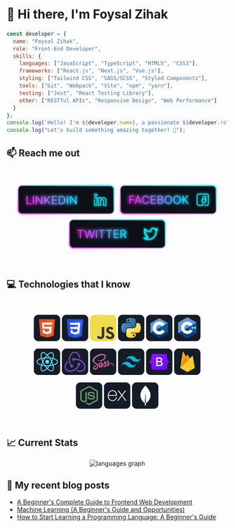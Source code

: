 ﻿# 👋 Hi there, I'm Foysal Zihak

```javascript
const developer = {
  name: "Foysal Zihak",
  role: "Front-End Developer",
  skills: {
    languages: ["JavaScript", "TypeScript", "HTML5", "CSS3"],
    frameworks: ["React.js", "Next.js", "Vue.js"],
    styling: ["Tailwind CSS", "SASS/SCSS", "Styled Components"],
    tools: ["Git", "Webpack", "Vite", "npm", "yarn"],
    testing: ["Jest", "React Testing Library"],
    other: ["RESTful APIs", "Responsive Design", "Web Performance"]
  }
};
console.log(`Hello! I'm ${developer.name}, a passionate ${developer.role}`);
console.log("Let's build something amazing together! 🚀");
```
## :mailbox: Reach me out

<br />

[<p align="center"><img height="75" src="images/icons/Linkedin.png">](https://www.linkedin.com/in/zihak/)
[<img height="75" src="images/icons/Facebook.png">](https://www.facebook.com/FoysalZihak)
[<img height="75" src="images/icons/Twitter.png"> </p>](https://twitter.com/ZihakFoysal)

<br />

## :computer: Technologies that I know

<br>
<p align="center">
<img src="images/icons/HTML.png"/>
<img src="images/icons/css.png"/>
<img src="images/icons/JavaScript.png"/>
<img src="images/icons/python.png"/>
<img src="images/icons/c.png"/>
<img src="images/icons/cpp.png"/>
</p>
<p align="center">
<img src="images/icons/react.png"/>
<img src="images/icons/redux.png"/>
<img src="images/icons/sass.png"/>
<img src="images/icons/tailwind.png"/>
<img src="images/icons/Bootsrap.png"/>
<img src="images/icons/firebase.png"/>
</p>
<p align="center">
<img src="images/icons/node.png"/>
<img src="images/icons/express.png"/>
<img src="images/icons/mongo.png"/>
</p><br/>

## :chart_with_upwards_trend: Current Stats
<div align="center">
  <img src="https://github-readme-stats.vercel.app/api/top-langs?username=fzihak&locale=en&hide_title=false&layout=compact&card_width=320&langs_count=8&theme=github_dark&hide_border=false&order=2" height="220" alt="languages graph" />
</div>

## :book: My recent blog posts
<!-- BLOG-POST-LIST:START -->
- [A Beginner's Complete Guide to Frontend Web Development](https://dev.to/fzihak/getting-started-with-frontend-web-development-a-complete-guide-for-beginners-295j)
- [Machine Learning (A Beginner's Guide and Opportunities)](https://dev.to/fzihak/machine-learning-a-beginners-guide-and-opportunities-44o4)
- [How to Start Learning a Programming Language: A Beginner's Guide](https://dev.to/fzihak/how-to-start-learning-a-programming-language-a-beginners-guide-o9d)
<!-- BLOG-POST-LIST:END -->
